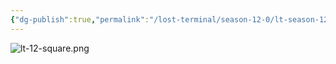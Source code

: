 ```yaml
---
{"dg-publish":true,"permalink":"/lost-terminal/season-12-0/lt-season-12-0/","tags":["project/lt"]}
---
```



![lt-12-square.png](/img/user/lt-12-square.png)

 